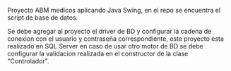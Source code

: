 Proyecto ABM medicos aplicando Java Swing, en el repo se encuentra el script de base de datos.

Se debe agregar al proyecto el driver de BD y configurar la cadena de conexion con el usuario y contraseña correspondiente, este proyecto esta realizado en SQL Server en caso de usar otro motor de BD se debe configurar la validacion realizada en el constructor de la clase "Controlador".